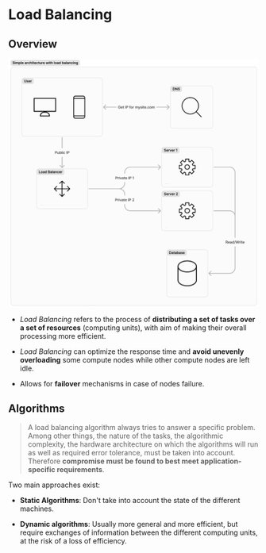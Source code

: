 # Load Balancing

## Overview

![img_1.png](img_1.png)

* *Load Balancing* refers to the process of **distributing a set of tasks over a set of resources** (computing units), with aim of making their overall processing more efficient.

* *Load Balancing* can optimize the response time and **avoid unevenly overloading** some compute nodes while other compute nodes are left idle.

* Allows for **failover** mechanisms in case of nodes failure.

## Algorithms

> A load balancing algorithm always tries to answer a specific problem. Among other things, the nature of the tasks, the algorithmic complexity, the hardware architecture on which the algorithms will run as well as required error tolerance, must be taken into account. Therefore **compromise must be found to best meet application-specific requirements**.

Two main approaches exist:

* **Static Algorithms**: Don't take into account the state of the different machines.
  
* **Dynamic algorithms**: Usually more general and more efficient, but require exchanges of information between the different computing units, at the risk of a loss of efficiency.

